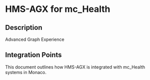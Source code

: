 # HMS-AGX for mc_Health

## Description

Advanced Graph Experience

## Integration Points

This document outlines how HMS-AGX is integrated with mc_Health systems in Monaco.
